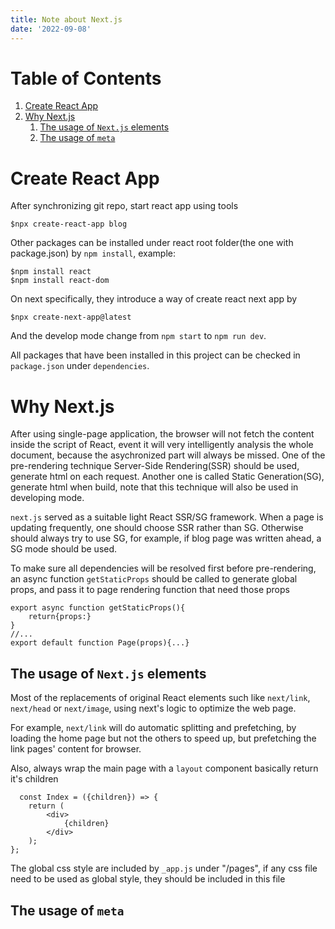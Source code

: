 ```yaml
---
title: Note about Next.js
date: '2022-09-08'
---
```

# Table of Contents

1.  [Create React App](#org4dd43f1)
2.  [Why Next.js](#org6be6926)
    1.  [The usage of `Next.js` elements](#orgf0adf1f)
    2.  [The usage of `meta`](#org2284765)



<a id="org4dd43f1"></a>

# Create React App

After synchronizing git repo, start react app using tools

    $npx create-react-app blog

Other packages can be installed under react root folder(the one with package.json) by `npm install`, example:

    $npm install react
    $npm install react-dom

On next specifically, they introduce a way of create react next app by

    $npx create-next-app@latest

And the develop mode change from `npm start` to `npm run dev`.

All packages that have been installed in this project can be checked in `package.json` under `dependencies`.


<a id="org6be6926"></a>

# Why Next.js

After using single-page application,
the browser will not fetch the content inside the script of React,
event it will very intelligently analysis the whole document,
because the asychronized part will always be missed.
One of the pre-rendering technique Server-Side Rendering(SSR) should be used, generate html on each request.
Another one is called Static Generation(SG), generate html when build,
note that this technique will also be used in developing mode.

`next.js` served as a suitable light React SSR/SG framework. When a page is updating frequently,
one should choose SSR rather than SG. Otherwise should always try to use SG, for example,
if blog page was written ahead, a SG mode should be used.

To make sure all dependencies will be resolved first before pre-rendering,
an async function `getStaticProps` should be called to generate global props,
and pass it to page rendering function that need those props

    export async function getStaticProps(){
        return{props:}
    }
    //...
    export default function Page(props){...}


<a id="orgf0adf1f"></a>

## The usage of `Next.js` elements

Most of the replacements of original React elements such like `next/link`, `next/head` or `next/image`,
using next's logic to optimize the web page.

For example, `next/link` will do automatic splitting and prefetching,
by loading the home page but not the others to speed up,
but prefetching the link pages' content for browser.

Also, always wrap the main page with a `layout` component basically return it's children

      const Index = ({children}) => {
        return (
            <div>
                {children}
            </div>
        );
    };

The global css style are included by `_app.js` under "/pages",
if any css file need to be used as global style,
they should be included in this file


<a id="org2284765"></a>

## The usage of `meta`

